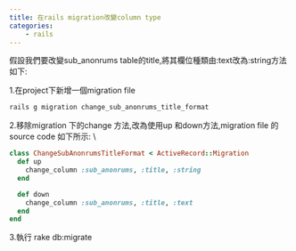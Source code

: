 ```yaml
---
title: 在rails migration改變column type
categories:
    - rails
---
```

假設我們要改變sub_anonrums table的title,將其欄位種類由:text改為:string方法如下:

1.在project下新增一個migration file

```bash
rails g migration change_sub_anonrums_title_format
```

2.移除migration 下的change 方法,改為使用up 和down方法,migration file 的source code 如下所示: \

```ruby
class ChangeSubAnonrumsTitleFormat < ActiveRecord::Migration
  def up
    change_column :sub_anonrums, :title, :string
  end

  def down
    change_column :sub_anonrums, :title, :text
  end
end
```

3.執行 rake db:migrate
